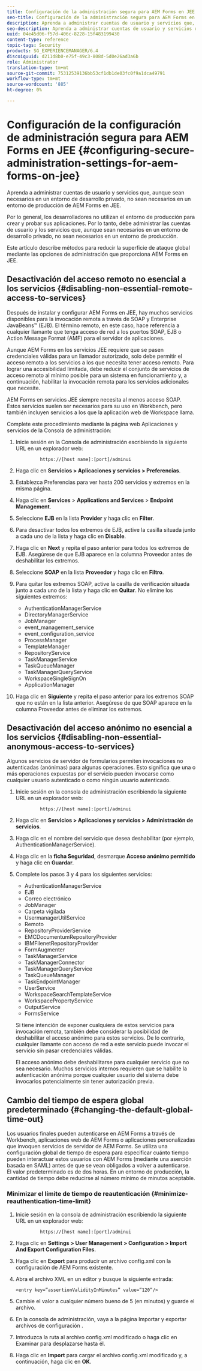 ```yaml
---
title: Configuración de la administración segura para AEM Forms en JEE
seo-title: Configuración de la administración segura para AEM Forms en JEE
description: Aprenda a administrar cuentas de usuario y servicios que, aunque sean necesarios en un entorno de desarrollo privado, no sean necesarios en un entorno de producción de AEM Forms en JEE.
seo-description: Aprenda a administrar cuentas de usuario y servicios que, aunque sean necesarios en un entorno de desarrollo privado, no sean necesarios en un entorno de producción de AEM Forms en JEE.
uuid: 04e45d06-f57d-406c-8228-15f483199430
content-type: reference
topic-tags: Security
products: SG_EXPERIENCEMANAGER/6.4
discoiquuid: d211d8b0-e75f-49c3-808d-5d0e26ad3a6b
role: Administrator
translation-type: tm+mt
source-git-commit: 75312539136bb53cf1db1de03fc0f9a1dca49791
workflow-type: tm+mt
source-wordcount: '885'
ht-degree: 0%

---
```



# Configuración de la configuración de administración segura para AEM Forms en JEE {#configuring-secure-administration-settings-for-aem-forms-on-jee}

Aprenda a administrar cuentas de usuario y servicios que, aunque sean necesarios en un entorno de desarrollo privado, no sean necesarios en un entorno de producción de AEM Forms en JEE.

Por lo general, los desarrolladores no utilizan el entorno de producción para crear y probar sus aplicaciones. Por lo tanto, debe administrar las cuentas de usuario y los servicios que, aunque sean necesarios en un entorno de desarrollo privado, no sean necesarios en un entorno de producción.

Este artículo describe métodos para reducir la superficie de ataque global mediante las opciones de administración que proporciona AEM Forms en JEE.

## Desactivación del acceso remoto no esencial a los servicios {#disabling-non-essential-remote-access-to-services}

Después de instalar y configurar AEM Forms en JEE, hay muchos servicios disponibles para la invocación remota a través de SOAP y Enterprise JavaBeans™ (EJB). El término remoto, en este caso, hace referencia a cualquier llamante que tenga acceso de red a los puertos SOAP, EJB o Action Message Format (AMF) para el servidor de aplicaciones.

Aunque AEM Forms en los servicios JEE requiere que se pasen credenciales válidas para un llamador autorizado, solo debe permitir el acceso remoto a los servicios a los que necesita tener acceso remoto. Para lograr una accesibilidad limitada, debe reducir el conjunto de servicios de acceso remoto al mínimo posible para un sistema en funcionamiento y, a continuación, habilitar la invocación remota para los servicios adicionales que necesite.

AEM Forms en servicios JEE siempre necesita al menos acceso SOAP. Estos servicios suelen ser necesarios para su uso en Workbench, pero también incluyen servicios a los que la aplicación web de Workspace llama.

Complete este procedimiento mediante la página web Aplicaciones y servicios de la Consola de administración:

1. Inicie sesión en la Consola de administración escribiendo la siguiente URL en un explorador web:

   ```as3
            https://[host name]:[port]/adminui
   ```

1. Haga clic en **Servicios > Aplicaciones y servicios > Preferencias**.
1. Establezca Preferencias para ver hasta 200 servicios y extremos en la misma página.
1. Haga clic en **Services** > **Applications and Services** > **Endpoint Management**.
1. Seleccione **EJB** en la lista **Provider** y haga clic en **Filter**.
1. Para desactivar todos los extremos de EJB, active la casilla situada junto a cada uno de la lista y haga clic en **Disable**.
1. Haga clic en **Next** y repita el paso anterior para todos los extremos de EJB. Asegúrese de que EJB aparece en la columna Proveedor antes de deshabilitar los extremos.
1. Seleccione **SOAP** en la lista **Proveedor** y haga clic en **Filtro**.
1. Para quitar los extremos SOAP, active la casilla de verificación situada junto a cada uno de la lista y haga clic en **Quitar**. No elimine los siguientes extremos:

   * AuthenticationManagerService
   * DirectoryManagerService
   * JobManager
   * event_management_service
   * event_configuration_service
   * ProcessManager
   * TemplateManager
   * RepositoryService
   * TaskManagerService
   * TaskQueueManager
   * TaskManagerQueryService
   * WorkspaceSingleSignOn
   * ApplicationManager

1. Haga clic en **Siguiente** y repita el paso anterior para los extremos SOAP que no están en la lista anterior. Asegúrese de que SOAP aparece en la columna Proveedor antes de eliminar los extremos.

## Desactivación del acceso anónimo no esencial a los servicios {#disabling-non-essential-anonymous-access-to-services}

Algunos servicios de servidor de formularios permiten invocaciones no autenticadas (anónimas) para algunas operaciones. Esto significa que una o más operaciones expuestas por el servicio pueden invocarse como cualquier usuario autenticado o como ningún usuario autenticado.

1. Inicie sesión en la consola de administración escribiendo la siguiente URL en un explorador web:

   ```as3
            https://[host name]:[port]/adminui
   ```

1. Haga clic en **Servicios > Aplicaciones y servicios > Administración de servicios**.
1. Haga clic en el nombre del servicio que desea deshabilitar (por ejemplo, AuthenticationManagerService).
1. Haga clic en la **ficha Seguridad**, desmarque **Acceso anónimo permitido** y haga clic en **Guardar**.
1. Complete los pasos 3 y 4 para los siguientes servicios:

   * AuthenticationManagerService
   * EJB
   * Correo electrónico
   * JobManager
   * Carpeta vigilada
   * UsermanagerUtilService
   * Remoto
   * RepositoryProviderService
   * EMCDocumentumRepositoryProvider
   * IBMFilenetRepositoryProvider
   * FormAugmenter
   * TaskManagerService
   * TaskManagerConnector
   * TaskManagerQueryService
   * TaskQueueManager
   * TaskEndpointManager
   * UserService
   * WorkspaceSearchTemplateService
   * WorkspacePropertyService
   * OutputService
   * FormsService

   Si tiene intención de exponer cualquiera de estos servicios para invocación remota, también debe considerar la posibilidad de deshabilitar el acceso anónimo para estos servicios. De lo contrario, cualquier llamante con acceso de red a este servicio puede invocar el servicio sin pasar credenciales válidas.

   El acceso anónimo debe deshabilitarse para cualquier servicio que no sea necesario. Muchos servicios internos requieren que se habilite la autenticación anónima porque cualquier usuario del sistema debe invocarlos potencialmente sin tener autorización previa.

## Cambio del tiempo de espera global predeterminado {#changing-the-default-global-time-out}

Los usuarios finales pueden autenticarse en AEM Forms a través de Workbench, aplicaciones web de AEM Forms o aplicaciones personalizadas que invoquen servicios de servidor de AEM Forms. Se utiliza una configuración global de tiempo de espera para especificar cuánto tiempo pueden interactuar estos usuarios con AEM Forms (mediante una aserción basada en SAML) antes de que se vean obligados a volver a autenticarse. El valor predeterminado es de dos horas. En un entorno de producción, la cantidad de tiempo debe reducirse al número mínimo de minutos aceptable.

### Minimizar el límite de tiempo de reautenticación {#minimize-reauthentication-time-limit}

1. Inicie sesión en la consola de administración escribiendo la siguiente URL en un explorador web:

   ```as3
            https://[host name]:[port]/adminui
   ```

1. Haga clic en **Settings > User Management > Configuration > Import And Export Configuration Files**.
1. Haga clic en **Export** para producir un archivo config.xml con la configuración de AEM Forms existente.
1. Abra el archivo XML en un editor y busque la siguiente entrada:

   `<entry key=”assertionValidityInMinutes” value=”120”/>`

1. Cambie el valor a cualquier número bueno de 5 (en minutos) y guarde el archivo.
1. En la consola de administración, vaya a la página Importar y exportar archivos de configuración .
1. Introduzca la ruta al archivo config.xml modificado o haga clic en Examinar para desplazarse hasta él.
1. Haga clic en **Import** para cargar el archivo config.xml modificado y, a continuación, haga clic en **OK**.

